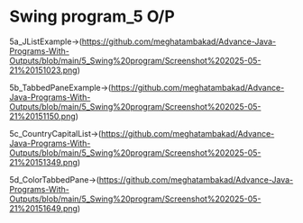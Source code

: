 # Swing program_5 O/P

5a_JListExample->(https://github.com/meghatambakad/Advance-Java-Programs-With-Outputs/blob/main/5_Swing%20program/Screenshot%202025-05-21%20151023.png)

5b_TabbedPaneExample->(https://github.com/meghatambakad/Advance-Java-Programs-With-Outputs/blob/main/5_Swing%20program/Screenshot%202025-05-21%20151150.png)

5c_CountryCapitalList->(https://github.com/meghatambakad/Advance-Java-Programs-With-Outputs/blob/main/5_Swing%20program/Screenshot%202025-05-21%20151349.png)

5d_ColorTabbedPane->(https://github.com/meghatambakad/Advance-Java-Programs-With-Outputs/blob/main/5_Swing%20program/Screenshot%202025-05-21%20151649.png)
